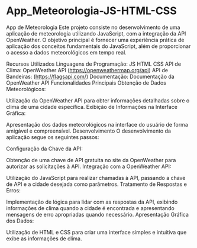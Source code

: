 # App_Meteorologia-JS-HTML-CSS

App de Meteorologia
Este projeto consiste no desenvolvimento de uma aplicação de meteorologia utilizando JavaScript, com a integração da API OpenWeather. O objetivo principal é fornecer uma experiência prática de aplicação dos conceitos fundamentais do JavaScript, além de proporcionar o acesso a dados meteorológicos em tempo real.

Recursos Utilizados
Linguagens de Programação: JS HTML CSS
API de Clima: OpenWeather API (https://openweathermap.org/api)
API de Bandeiras: (https://flagsapi.com/)
Documentação: Documentação da OpenWeather API
Funcionalidades Principais
Obtenção de Dados Meteorológicos:

Utilização da OpenWeather API para obter informações detalhadas sobre o clima de uma cidade específica.
Exibição de Informações na Interface Gráfica:

Apresentação dos dados meteorológicos na interface do usuário de forma amigável e compreensível.
Desenvolvimento
O desenvolvimento da aplicação segue os seguintes passos:

Configuração da Chave da API:

Obtenção de uma chave de API gratuita no site da OpenWeather para autorizar as solicitações à API.
Integração com a OpenWeather API:

Utilização do JavaScript para realizar chamadas à API, passando a chave de API e a cidade desejada como parâmetros.
Tratamento de Respostas e Erros:

Implementação de lógica para lidar com as respostas da API, exibindo informações de clima quando a cidade é encontrada e apresentando mensagens de erro apropriadas quando necessário.
Apresentação Gráfica dos Dados:

Utilização de HTML e CSS para criar uma interface simples e intuitiva que exibe as informações de clima.
